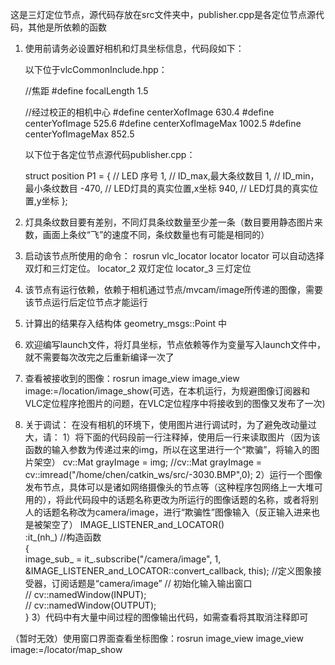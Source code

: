 这是三灯定位节点，源代码存放在src文件夹中，publisher.cpp是各定位节点源代码，其他是所依赖的函数

1. 使用前请务必设置好相机和灯具坐标信息，代码段如下：

    以下位于vlcCommonInclude.hpp：

    //焦距
    #define focalLength 1.5

    //经过校正的相机中心
    #define centerXofImage 630.4
    #define centerYofImage 525.6
    #define centerXofImageMax 1002.5
    #define centerYofImageMax 852.5

    以下位于各定位节点源代码publisher.cpp：

    struct position P1 = {	// LED 序号
		1,		// ID_max,最大条纹数目 
		1,		// ID_min，最小条纹数目
		-470,	// LED灯具的真实位置,x坐标
		940,	// LED灯具的真实位置,y坐标
	};



    
2. 灯具条纹数目要有差别，不同灯具条纹数量至少差一条（数目要用静态图片来数，画面上条纹“飞”的速度不同，条纹数量也有可能是相同的）

3. 启动该节点所使用的命令：
    rosrun vlc_locator locator
    locator    可以自动选择双灯和三灯定位。
    locator_2  双灯定位
    locator_3  三灯定位

4. 该节点有运行依赖，依赖于相机通过节点/mvcam/image所传递的图像，需要该节点运行后定位节点才能运行

5. 计算出的结果存入结构体 geometry_msgs::Point 中

6. 欢迎编写launch文件，将灯具坐标，节点依赖等作为变量写入launch文件中，就不需要每次改完之后重新编译一次了

7. 查看被接收到的图像：rosrun image_view image_view image:=/location/image_show(可选，在本机运行，为规避图像订阅器和VLC定位程序抢图片的问题，在VLC定位程序中将接收到的图像又发布了一次)

8. 关于调试：
    在没有相机的环境下，使用图片进行调试时，为了避免改动量过大，请：
    1）将下面的代码段前一行注释掉，使用后一行来读取图片（因为该函数的输入参数为传递过来的img，所以在这里进行一个“欺骗”，将输入的图片架空）
        cv::Mat grayImage = img;
        //cv::Mat grayImage = cv::imread("/home/chen/catkin_ws/src/-3030.BMP",0);
    2）运行一个图像发布节点，具体可以是诸如网络摄像头的节点等（这种程序包网络上一大堆可用的），将此代码段中的话题名称更改为所运行的图像话题的名称，或者将别人的话题名称改为camera/image，进行“欺骗性”图像输入（反正输入进来也是被架空了）
        IMAGE_LISTENER_and_LOCATOR()  
        :it_(nh_) //构造函数  
        {  
            image_sub_ = it_.subscribe("/camera/image", 1, &IMAGE_LISTENER_and_LOCATOR::convert_callback, this); //定义图象接受器，订阅话题是“camera/image”
            // 初始化输入输出窗口  
            // cv::namedWindow(INPUT);  
            // cv::namedWindow(OUTPUT);  
        }
    3）代码中有大量中间过程的图像输出代码，如需查看将其取消注释即可
 



（暂时无效）使用窗口界面查看坐标图像：rosrun image_view image_view image:=/locator/map_show

